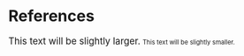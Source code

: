 # References
<span style="font-size: 1.2em;">This text will be slightly larger.</span>
<span style="font-size: 0.8em;">This text will be slightly smaller.</span>
